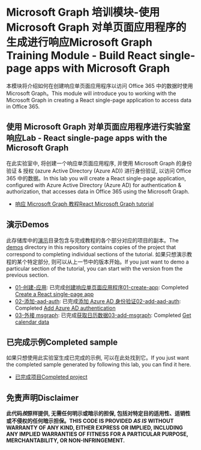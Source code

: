 # <a name="microsoft-graph-training-module---build-react-single-page-apps-with-microsoft-graph"></a><span data-ttu-id="97762-101">Microsoft Graph 培训模块-使用 Microsoft Graph 对单页面应用程序的生成进行响应</span><span class="sxs-lookup"><span data-stu-id="97762-101">Microsoft Graph Training Module - Build React single-page apps with Microsoft Graph</span></span>

<span data-ttu-id="97762-102">本模块将介绍如何在创建响应单页面应用程序以访问 Office 365 中的数据时使用 Microsoft Graph。</span><span class="sxs-lookup"><span data-stu-id="97762-102">This module will introduce you to working with the Microsoft Graph in creating a React single-page application to access data in Office 365.</span></span>

## <a name="lab---react-single-page-apps-with-the-microsoft-graph"></a><span data-ttu-id="97762-103">使用 Microsoft Graph 对单页面应用程序进行实验室响应</span><span class="sxs-lookup"><span data-stu-id="97762-103">Lab - React single-page apps with the Microsoft Graph</span></span>

<span data-ttu-id="97762-104">在此实验室中, 将创建一个响应单页面应用程序, 并使用 Microsoft Graph 的身份验证 & 授权 (azure Active Directory (Azure AD)) 进行身份验证, 以访问 Office 365 中的数据。</span><span class="sxs-lookup"><span data-stu-id="97762-104">In this lab you will create a React single-page application, configured with Azure Active Directory (Azure AD) for authentication & authorization, that accesses data in Office 365 using the Microsoft Graph.</span></span>

- [<span data-ttu-id="97762-105">响应 Microsoft Graph 教程</span><span class="sxs-lookup"><span data-stu-id="97762-105">React Microsoft Graph tutorial</span></span>](https://docs.microsoft.com/graph/training/react-tutorial)

## <a name="demos"></a><span data-ttu-id="97762-106">演示</span><span class="sxs-lookup"><span data-stu-id="97762-106">Demos</span></span>

<span data-ttu-id="97762-107">此存储库中的[演示](./demos)目录包含与完成教程的各个部分对应的项目的副本。</span><span class="sxs-lookup"><span data-stu-id="97762-107">The [demos](./demos) directory in this repository contains copies of the project that correspond to completing individual sections of the tutorial.</span></span> <span data-ttu-id="97762-108">如果只想演示教程的某个特定部分, 则可以从上一节中的版本开始。</span><span class="sxs-lookup"><span data-stu-id="97762-108">If you just want to demo a particular section of the tutorial, you can start with the version from the previous section.</span></span>

- <span data-ttu-id="97762-109">[01-创建-应用](demos/01-create-app): 已完成[创建响应单页面应用程序](https://docs.microsoft.com/graph/training/react-tutorial?tutorial-step=1)</span><span class="sxs-lookup"><span data-stu-id="97762-109">[01-create-app](demos/01-create-app): Completed [Create a React single-page app](https://docs.microsoft.com/graph/training/react-tutorial?tutorial-step=1)</span></span>
- <span data-ttu-id="97762-110">[02-添加-aad-auth](demos/02-add-aad-auth): 已完成[添加 Azure AD 身份验证](https://docs.microsoft.com/graph/training/react-tutorial?tutorial-step=3)</span><span class="sxs-lookup"><span data-stu-id="97762-110">[02-add-aad-auth](demos/02-add-aad-auth): Completed [Add Azure AD authentication](https://docs.microsoft.com/graph/training/react-tutorial?tutorial-step=3)</span></span>
- <span data-ttu-id="97762-111">[03-外接 msgraph](demos/03-add-msgraph): 已完成[获取日历数据](https://docs.microsoft.com/graph/training/react-tutorial?tutorial-step=4)</span><span class="sxs-lookup"><span data-stu-id="97762-111">[03-add-msgraph](demos/03-add-msgraph): Completed [Get calendar data](https://docs.microsoft.com/graph/training/react-tutorial?tutorial-step=4)</span></span>

## <a name="completed-sample"></a><span data-ttu-id="97762-112">已完成示例</span><span class="sxs-lookup"><span data-stu-id="97762-112">Completed sample</span></span>

<span data-ttu-id="97762-113">如果只想使用此实验室生成已完成的示例, 可以在此处找到它。</span><span class="sxs-lookup"><span data-stu-id="97762-113">If you just want the completed sample generated by following this lab, you can find it here.</span></span>

- [<span data-ttu-id="97762-114">已完成项目</span><span class="sxs-lookup"><span data-stu-id="97762-114">Completed project</span></span>](demos/03-add-msgraph)

## <a name="disclaimer"></a><span data-ttu-id="97762-115">免责声明</span><span class="sxs-lookup"><span data-stu-id="97762-115">Disclaimer</span></span>

<span data-ttu-id="97762-116">**此代码*按*原样提供, 无需任何明示或暗示的担保, 包括对特定目的适用性、适销性或不侵权的任何暗示担保。**</span><span class="sxs-lookup"><span data-stu-id="97762-116">**THIS CODE IS PROVIDED *AS IS* WITHOUT WARRANTY OF ANY KIND, EITHER EXPRESS OR IMPLIED, INCLUDING ANY IMPLIED WARRANTIES OF FITNESS FOR A PARTICULAR PURPOSE, MERCHANTABILITY, OR NON-INFRINGEMENT.**</span></span>